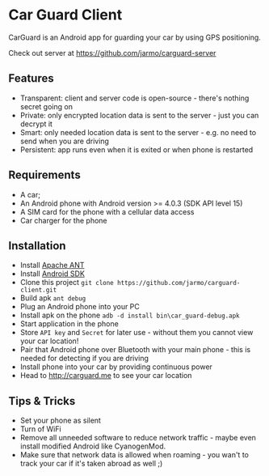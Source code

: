 Car Guard Client
===============

CarGuard is an Android app for guarding your car by using GPS positioning.

Check out server at https://github.com/jarmo/carguard-server


Features
---------------

* Transparent: client and server code is open-source - there's nothing secret going on
* Private: only encrypted location data is sent to the server - just you can decrypt it
* Smart: only needed location data is sent to the server - e.g. no need to send when you are driving
* Persistent: app runs even when it is exited or when phone is restarted


Requirements
---------------

* A car;
* An Android phone with Android version >= 4.0.3 (SDK API level 15)
* A SIM card for the phone with a cellular data access
* Car charger for the phone


Installation
---------------

* Install [Apache ANT](http://ant.apache.org/)
* Install [Android SDK](http://developer.android.com/sdk)
* Clone this project `git clone https://github.com/jarmo/carguard-client.git`
* Build apk `ant debug`
* Plug an Android phone into your PC
* Install apk on the phone `adb -d install bin\car_guard-debug.apk`
* Start application in the phone
* Store `API key` and `Secret` for later use - without them you cannot view your car location!
* Pair that Android phone over Bluetooth with your main phone - this is needed for detecting if you are driving
* Install phone into your car by providing continuous power
* Head to http://carguard.me to see your car location


Tips & Tricks
---------------

* Set your phone as silent
* Turn of WiFi
* Remove all unneeded software to reduce network traffic - maybe even install modified Android like CyanogenMod.
* Make sure that network data is allowed when roaming - you wan't to track your car if it's taken abroad as well ;)
